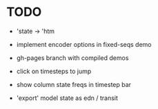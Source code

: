# TODO

* 'state -> 'htm

* implement encoder options in fixed-seqs demo

* gh-pages branch with compiled demos

* click on timesteps to jump

* show column state freqs in timestep bar

* 'export' model state as edn / transit

